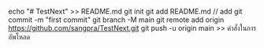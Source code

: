 echo "# TestNext" >> README.md
git init
git add README.md // add
git commit -m "first commit"
git branch -M main
git remote add origin https://github.com/sangpra/TestNext.git
git push -u origin main >> คำสั่งในการอัพโหลด

